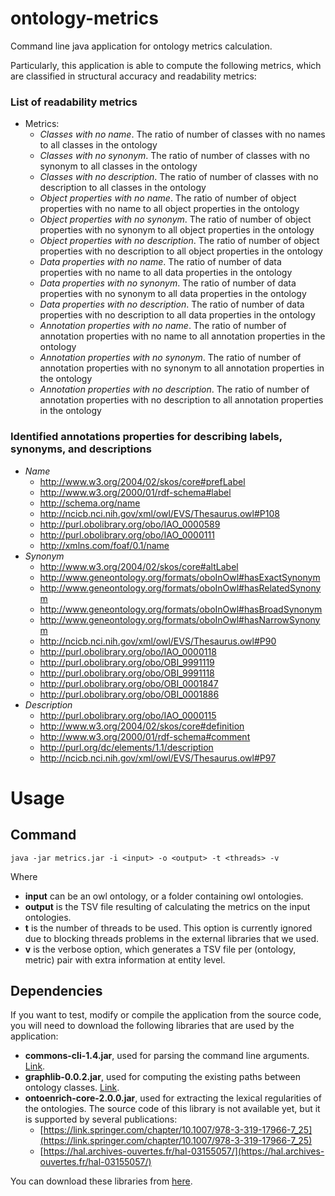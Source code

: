 # ontology-metrics
Command line java application for ontology metrics calculation.

Particularly, this application is able to compute the following metrics, which are classified in structural accuracy and readability metrics:

### List of readability metrics
- Metrics:
    - *Classes with no name*. The ratio of number of classes with no names to all classes in the ontology
    - *Classes with no synonym*. The ratio of number of classes with no synonym to all classes in the ontology
    - *Classes with no description*. The ratio of number of classes with no description to all classes in the ontology
    - *Object properties with no name*. The ratio of number of object properties with no name to all object properties in the ontology
    - *Object properties with no synonym*. The ratio of number of object properties with no synonym to all object properties in the ontology
    - *Object properties with no description*. The ratio of number of object properties with no description to all object properties in the ontology
    - *Data properties with no name*. The ratio of number of data properties with no name to all data properties in the ontology
    - *Data properties with no synonym*. The ratio of number of data properties with no synonym to all data properties in the ontology
    - *Data properties with no description*. The ratio of number of data properties with no description to all data properties in the ontology
    - *Annotation properties with no name*. The ratio of number of annotation properties with no name to all annotation properties in the ontology
    - *Annotation properties with no synonym*. The ratio of number of annotation properties with no synonym to all annotation properties in the ontology
    - *Annotation properties with no description*. The ratio of number of annotation properties with no description to all annotation properties in the ontology

### Identified annotations properties for describing labels, synonyms, and descriptions
- *Name*
    - http://www.w3.org/2004/02/skos/core#prefLabel
    - http://www.w3.org/2000/01/rdf-schema#label
    - http://schema.org/name
    - http://ncicb.nci.nih.gov/xml/owl/EVS/Thesaurus.owl#P108
    - http://purl.obolibrary.org/obo/IAO_0000589
    - http://purl.obolibrary.org/obo/IAO_0000111
    - http://xmlns.com/foaf/0.1/name
- *Synonym*
    - http://www.w3.org/2004/02/skos/core#altLabel
    - http://www.geneontology.org/formats/oboInOwl#hasExactSynonym
    - http://www.geneontology.org/formats/oboInOwl#hasRelatedSynonym
    - http://www.geneontology.org/formats/oboInOwl#hasBroadSynonym
    - http://www.geneontology.org/formats/oboInOwl#hasNarrowSynonym
    - http://ncicb.nci.nih.gov/xml/owl/EVS/Thesaurus.owl#P90
    - http://purl.obolibrary.org/obo/IAO_0000118
    - http://purl.obolibrary.org/obo/OBI_9991119
    - http://purl.obolibrary.org/obo/OBI_9991118
    - http://purl.obolibrary.org/obo/OBI_0001847
    - http://purl.obolibrary.org/obo/OBI_0001886
- *Description*
    - http://purl.obolibrary.org/obo/IAO_0000115
    - http://www.w3.org/2004/02/skos/core#definition
    - http://www.w3.org/2000/01/rdf-schema#comment
    - http://purl.org/dc/elements/1.1/description
    - http://ncicb.nci.nih.gov/xml/owl/EVS/Thesaurus.owl#P97

# Usage
## Command
`java -jar metrics.jar -i <input> -o <output> -t <threads> -v`

Where

- **input** can be an owl ontology, or a folder containing owl ontologies.
- **output** is the TSV file resulting of calculating the metrics on the input ontologies.
- **t** is the number of threads to be used. This option is currently ignored due to blocking threads problems in the external libraries that we used.
- **v** is the verbose option, which generates a TSV file per (ontology, metric) pair with extra information at entity level.

## Dependencies
If you want to test, modify or compile the application from the source code, you will need to download the following libraries that are used by the application:

- **commons-cli-1.4.jar**, used for parsing the command line arguments. [Link](https://commons.apache.org/proper/commons-cli/).
- **graphlib-0.0.2.jar**, used for computing the existing paths between ontology classes. [Link](https://github.com/fanavarro/graphlib).
- **ontoenrich-core-2.0.0.jar**, used for extracting the lexical regularities of the ontologies. The source code of this library is not available yet, but it is supported by several publications:
    -  [https://link.springer.com/chapter/10.1007/978-3-319-17966-7_25](https://link.springer.com/chapter/10.1007/978-3-319-17966-7_25)
    - [https://hal.archives-ouvertes.fr/hal-03155057/](https://hal.archives-ouvertes.fr/hal-03155057/)

You can download these libraries from [here](http://semantics.inf.um.es/ontology-metrics-libs/libs.zip).